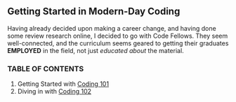 ## Getting Started in Modern-Day Coding

Having already decided upon making a career change, and having done some review research online, I decided to go with Code Fellows.  They seem well-connected, and the curriculum seems geared to getting their graduates __EMPLOYED__ in the field, not just _educated about_ the material.


### TABLE OF CONTENTS

1. Getting Started with [Coding 101](cfjC101)
1. Diving in with [Coding 102](cfjC102)

